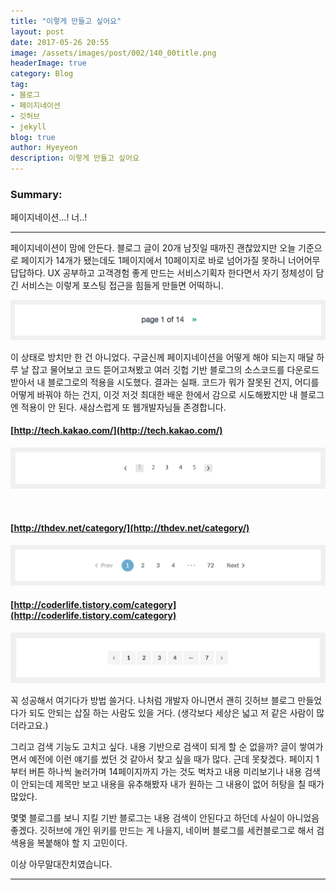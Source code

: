 ```yaml
---
title: "이렇게 만들고 싶어요"
layout: post
date: 2017-05-26 20:55
image: /assets/images/post/002/140_00title.png
headerImage: true
category: Blog
tag:
- 블로그
- 페이지네이션
- 깃허브
- jekyll
blog: true
author: Hyeyeon
description: 이렇게 만들고 싶어요
---
```


### Summary:

페이지네이션...! 너..!

---

페이지네이션이 맘에 안든다. 블로그 글이 20개 남짓일 때까진 괜찮았지만 오늘 기준으로 페이지가 14개가 됐는데도 1페이지에서 10페이지로 바로 넘어가질 못하니 너어어무 답답하다. UX 공부하고 고객경험 좋게 만드는 서비스기획자 한다면서 자기 정체성이 담긴 서비스는 이렇게 포스팅 접근을 힘들게 만들면 어떡하니.

![현재. 에휴.](/assets/images/post/002/140_01.png)
<br>

이 상태로 방치만 한 건 아니었다. 구글신께 페이지네이션을 어떻게 해야 되는지 매달 하루 날 잡고 물어보고 코드 뜯어고쳐봤고 여러 깃헙 기반 블로그의 소스코드를 다운로드받아서 내 블로그로의 적용을 시도했다. 결과는 실패. 코드가 뭐가 잘못된 건지, 어디를 어떻게 바꿔야 하는 건지, 이것 저것 최대한 배운 한에서 감으로 시도해봤지만 내 블로그엔 적용이 안 된다. 새삼스럽게 또 웹개발자님들 존경합니다.

#### [http://tech.kakao.com/](http://tech.kakao.com/)

![난 왜 이렇게 안될까.](/assets/images/post/002/140_02.png)
<figcaption class="caption"></figcaption>
<br>

#### [http://thdev.net/category/](http://thdev.net/category/)

![이렇게라도...](/assets/images/post/002/140_03.png)
<br>

#### [http://coderlife.tistory.com/category](http://coderlife.tistory.com/category)

![요것도 이쁘다.](/assets/images/post/002/140_04.png)
<br>

꼭 성공해서 여기다가 방법 쓸거다. 나처럼 개발자 아니면서 괜히 깃허브 블로그 만들었다가 되도 안되는 삽질 하는 사람도 있을 거다. (생각보다 세상은 넓고 저 같은 사람이 많더라고요.)

그리고 검색 기능도 고치고 싶다. 내용 기반으로 검색이 되게 할 순 없을까? 글이 쌓여가면서 예전에 이런 얘기를 썼던 것 같아서 찾고 싶을 때가 많다. 근데 못찾겠다. 페이지 1부터 버튼 하나씩 눌러가며 14페이지까지 가는 것도 벅차고 내용 미리보기나 내용 검색이 안되는데 제목만 보고 내용을 유추해봤자 내가 원하는 그 내용이 없어 허탕을 칠 때가 많았다.

몇몇 블로그를 보니 지킬 기반 블로그는 내용 검색이 안된다고 하던데 사실이 아니었음 좋겠다. 깃허브에 개인 위키를 만드는 게 나을지, 네이버 블로그를 세컨블로그로 해서 검색용을 복붙해야 할 지 고민이다.

이상 아무말대잔치였습니다.

---

